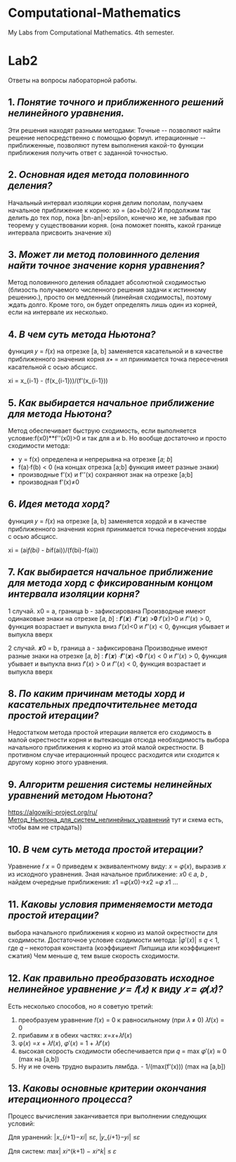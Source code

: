 # Computational-Mathematics
My Labs from Computational Mathematics. 4th semester. 


# Lab2 
Ответы на вопросы лабораторной работы. 

## 1. _Понятие точного и приближенного решений нелинейного уравнения._

Эти решения находят разными методами: 
  Точные -- позволяют найти решение непосредственно с помощью формул.
  итерационные -- приближенные, позволяют путем выполнения какой-то функции приближения получить ответ с заданной точностью.

## 2. _Основная идея метода половинного деления?_

Начальный интервал изоляции корня делим
пополам, получаем начальное приближение к корню: xo = (ao+bo)/2
И продолжим так делить до тех пор, пока |bn-an|>epsilon, конечно же, не забывая про теорему у существовании корня. (она поможет понять, какой границе интервала присвоить значение xi)


## 3. _Может ли метод половинного деления найти точное значение корня уравнения?_

Метод половинного деления обладает абсолютной сходимостью (близость получаемого
численного решения задачи к истинному решению.), просто он медленный (линейная сходимость), поэтому ждать долго. Кроме того, он будет определять лишь один из корней, если на интервале их несколько.

## 4. _В чем суть метода Ньютона?_

функция 𝑦 = 𝑓(𝑥) на отрезке [a, b] заменяется касательной и в качестве приближенного значения корня
𝑥∗ = 𝑥𝑛 принимается точка пересечения касательной с осью абсцисс.

xi = x_{i-1} - (f(x_{i-1}))/(f'(x_{i-1}))

## 5. _Как выбирается начальное приближение для метода Ньютона?_

Метод обеспечивает быструю сходимость, если выполняется условие:f(x0)**f''(x0)>0
и так для a и b. Но вообще достаточно и просто сходимости метода:
- y = f(x) определена и непрерывна на отрезке [𝑎; 𝑏] 
- f(a)·f(b) < 0 (на концах отрезка [a;b] функция имеет разные знаки)
- производные f'(x) и f''(x) сохраняют знак на отрезке [a;b]
- производная f'(x)≠0

## 6. _Идея метода хорд?_

функция 𝑦 = 𝑓(𝑥) на отрезке [a, b] заменяется хордой и в качестве
приближенного значения корня принимается точка пересечения хорды с осью абсцисс. 

xi = (ai*f(bi) - bi*f(ai))/(f(bi)-f(ai))

## 7. _Как выбирается начальное приближение для метода хорд с фиксированным концом интервала изоляции корня?_


1 случай.
x0 = a, граница b - зафиксирована
Производные имеют одинаковые знаки на отрезке [𝑎, 𝑏] :
𝒇′(𝒙) ∙𝒇′′(𝒙) >𝟎
𝑓′(𝑥)>0 и 𝑓′′(𝑥) > 0, функция возрастает и выпукла вниз
𝑓′(𝑥)<0 и 𝑓′′(𝑥) < 0, функция убывает и выпукла вверх

2 случай.
𝒙0 = b, граница a - зафиксирована
Производные имеют разные знаки на отрезке [𝑎, 𝑏] :
𝒇′(𝒙) ∙𝒇′′(𝒙) <𝟎
𝑓′(𝑥) < 0 и 𝑓′′(𝑥) > 0, функция убывает и выпукла вниз
𝑓′(𝑥) > 0 и 𝑓′′(𝑥) < 0, функция возрастает и выпукла вверх


## 8. _По каким причинам методы хорд и касательных предпочтительнее метода простой итерации?_

Недостатком метода простой итерации является его сходимость в малой окрестности корня и вытекающая отсюда необходимость выбора начального приближения к корню из этой малой окрестности. В противном случае итерационный процесс расходится или сходится к другому корню этого уравнения.


## 9. _Алгоритм решения системы нелинейных уравнений методом Ньютона?_

https://algowiki-project.org/ru/Метод_Ньютона_для_систем_нелинейных_уравнений 
тут и схема есть, чтобы вам не страдать))


## 10. _В чем суть метода простой итерации?_

Уравнение 𝑓 𝑥 = 0 приведем к эквивалентному виду: 𝑥 = 𝜑(𝑥), выразив 𝑥 из исходного уравнения.
Зная начальное приближение: 𝑥0 ∈ 𝑎, 𝑏 , найдем очередные приближения: 𝑥1 =𝜑(𝑥0)→𝑥2 =𝜑 𝑥1 ...

## 11. _Каковы условия применяемости метода простой итерации?_

выбора начального приближения к корню из малой окрестности для сходимости. 
Достаточное условие сходимости метода:
|𝜑′(𝑥)| ≤ 𝑞 < 1, где 𝑞 – некоторая константа (коэффициент Липшица или коэффициент
сжатия)
Чем меньше 𝑞, тем выше скорость сходимости.


## 12. _Как правильно преобразовать исходное нелинейное уравнение 𝑦 = 𝑓(𝑥) к виду 𝑥 = 𝜑(𝑥)?_
Есть несколько способов, но я советую третий: 
1. преобразуем уравнение 𝑓(𝑥) = 0 к равносильному (при 𝜆 ≠ 0) 𝜆𝑓(𝑥) = 0
2. прибавим 𝑥 в обеих частях: 𝑥=𝑥+𝜆𝑓(𝑥)
3. φ(𝑥) =𝑥 + 𝜆𝑓(𝑥), 𝜑′(𝑥) = 1 + 𝜆𝑓′(𝑥)
4. высокая скорость сходимости обеспечивается при 𝑞 = max 𝜑′(𝑥) ≈ 0  (max на [a,b])
5. Ну и не очень трудно выразить лямбда. - 1/(max(f'(x))) (max на [a,b])


## 13. _Каковы основные критерии окончания итерационного процесса?_

Процесс вычисления заканчивается при выполнении следующих условий:

Для уранений:
|𝑥_{𝑖+1}−𝑥𝑖| ≤𝜀, |𝑦_{𝑖+1}−𝑦𝑖| ≤𝜀

Для систем:
𝑚𝑎𝑥| 𝑥𝑖^(𝑘+1) − 𝑥𝑖^𝑘| ≤ 𝜀









